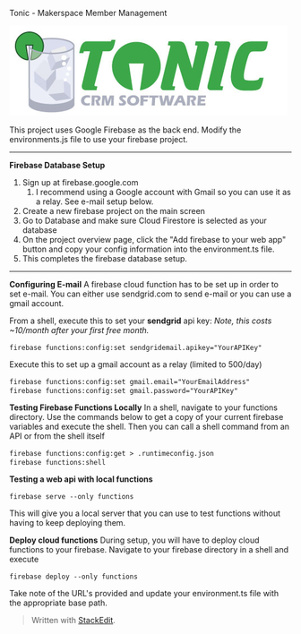 Tonic - Makerspace Member Management

![Tonic Logo](https://github.com/MelbourneMakerSpace/Tonic/blob/master/src/assets/Logo.jpg?raw=true)

This project uses Google Firebase as the back end. Modify the environments.js file to use your firebase project.

---

**Firebase Database Setup**

1.  Sign up at firebase.google.com
    1.  I recommend using a Google account with Gmail so you can use it as a relay. See e-mail setup below.
2.  Create a new firebase project on the main screen
3.  Go to Database and make sure Cloud Firestore is selected as your database
4.  On the project overview page, click the "Add firebase to your web app" button and copy your config information into the environment.ts file.
5.  This completes the firebase database setup.

---

**Configuring E-mail**
A firebase cloud function has to be set up in order to set e-mail. You can either use sendgrid.com to send e-mail or you can use a gmail account.

From a shell, execute this to set your **sendgrid** api key:
_Note, this costs ~10/month after your first free month._

```
firebase functions:config:set sendgridemail.apikey="YourAPIKey"
```

Execute this to set up a gmail account as a relay (limited to 500/day)

```
firebase functions:config:set gmail.email="YourEmailAddress"
firebase functions:config:set gmail.password="YourAPIKey"
```

**Testing Firebase Functions Locally**
In a shell, navigate to your functions directory. Use the commands below to get a copy of your current firebase variables and execute the shell. Then you can call a shell command from an API or from the shell itself

```
firebase functions:config:get > .runtimeconfig.json
firebase functions:shell
```

**Testing a web api with local functions**

```
firebase serve --only functions
```

This will give you a local server that you can use to test functions without having to keep deploying them.

**Deploy cloud functions**
During setup, you will have to deploy cloud functions to your firebase. Navigate to your firebase directory in a shell and execute

```
firebase deploy --only functions
```

Take note of the URL's provided and update your environment.ts file with the appropriate base path.

> Written with [StackEdit](https://stackedit.io/).
